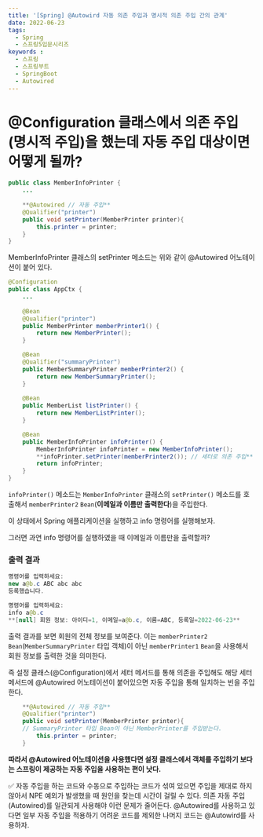 ```yaml
---
title: '[Spring] @Autowird 자동 의존 주입과 명시적 의존 주입 간의 관계'
date: 2022-06-23
tags:
  - Spring
  - 스프링5입문시리즈
keywords :
  - 스프링
  - 스프링부트
  - SpringBoot
  - Autowired
---
```

# @Configuration  클래스에서 의존 주입(명시적 주입)을 했는데 자동 주입 대상이면 어떻게 될까?

```java
public class MemberInfoPrinter {
	...
	
	**@Autowired // 자동 주입**
	@Qualifier("printer")
	public void setPrinter(MemberPrinter printer){
		this.printer = printer;
	}
}
```

MemberInfoPrinter 클래스의 setPrinter 메소드는 위와 같이 @Autowired 어노테이션이 붙어 있다.

```java
@Configuration
public class AppCtx {
	...
	
	@Bean
	@Qualifier("printer")
	public MemberPrinter memberPrinter1() {
		return new MemberPrinter();
	}

	@Bean
	@Qualifier("summaryPrinter")
	public MemberSummaryPrinter memberPrinter2() {
		return new MemberSummaryPrinter();
	}
	
	@Bean
	public MemberList listPrinter() {
		return new MemberListPrinter();
	}

	@Bean
	public MemberInfoPrinter infoPrinter() {
		MemberInfoPrinter infoPrinter = new MemberInfoPrinter();
		**infoPrinter.setPrinter(memberPrinter2()); // 세터로 의존 주입**
		return infoPrinter;
	}
}
```

`infoPrinter()` 메소드는 `MemberInfoPrinter` 클래스의 `setPrinter()` 메소드를 호출해서 `memberPrinter2` `Bean`(**이메일과 이름만 출력한다**)을 주입한다.

이 상태에서 Spring 애플리케이션을 실행하고 info 명령어를 실행해보자.

그러면 과연 info 명령어를 실행하였을 때 이메일과 이름만을 출력할까?

### 출력 결과

```java
명령어를 입력하세요:
new a@b.c ABC abc abc
등록했습니다.

명령어를 입력하세요:
info a@b.c
**[null] 회원 정보: 아이디=1, 이메일=a@b.c, 이름=ABC, 등록일=2022-06-23**
```

출력 결과를 보면 회원의 전체 정보를 보여준다. 이는 `memberPrinter2` `Bean`(`MemberSummaryPrinter` 타입 객체)이 아닌 `memberPrinter1` `Bean`을 사용해서 회원 정보를 출력한 것을 의미한다.

즉 설정 클래스(@Configuration)에서 세터 메서드를 통해 의존을 주입해도 해당 세터 메서드에 @Autowired 어노테이션이 붙어있으면 자동 주입을 통해 일치하는 빈을 주입한다.

```java
	**@Autowired // 자동 주입**
	@Qualifier("printer")
	public void setPrinter(MemberPrinter printer){ 
	// SummaryPrinter 타입 Bean이 아닌 MemberPrinter를 주입받는다.
		this.printer = printer;
	}

```

**따라서 @Autowired 어노테이션을 사용했다면 설정 클래스에서 객체를 주입하기 보다는 스프링이 제공하는 자동 주입을 사용하는 편이 낫다.**

<aside>
✅ 자동 주입을 하는 코드와 수동으로 주입하는 코드가 섞여 있으면 주입을 제대로 하지 않아서 NPE 예외가 발생했을 때 원인을 찾는데 시간이 걸릴 수 있다. 의존 자동 주입(Autowired)를 일관되게 사용해야 이런 문제가 줄어든다. @Autowired를 사용하고 있다면 일부 자동 주입을 적용하기 어려운 코드를 제외한 나머지 코드는 @Autowird를 사용하자.

</aside>